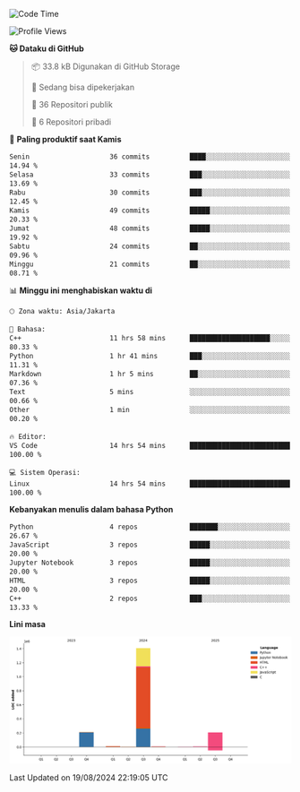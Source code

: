 <!--START_SECTION:waka-->
![Code Time](http://img.shields.io/badge/Code%20Time-16%20hrs%2058%20mins-blue)

![Profile Views](http://img.shields.io/badge/Profil%20dilihat-627-blue)

**🐱 Dataku di GitHub** 

> 📦 33.8 kB Digunakan di GitHub Storage 
 > 
> 💼 Sedang bisa dipekerjakan
 > 
> 📜 36 Repositori publik 
 > 
> 🔑 6 Repositori pribadi 
 > 
📅 **Paling produktif saat Kamis** 

```text
Senin                    36 commits          ████░░░░░░░░░░░░░░░░░░░░░   14.94 % 
Selasa                   33 commits          ███░░░░░░░░░░░░░░░░░░░░░░   13.69 % 
Rabu                     30 commits          ███░░░░░░░░░░░░░░░░░░░░░░   12.45 % 
Kamis                    49 commits          █████░░░░░░░░░░░░░░░░░░░░   20.33 % 
Jumat                    48 commits          █████░░░░░░░░░░░░░░░░░░░░   19.92 % 
Sabtu                    24 commits          ██░░░░░░░░░░░░░░░░░░░░░░░   09.96 % 
Minggu                   21 commits          ██░░░░░░░░░░░░░░░░░░░░░░░   08.71 % 
```


📊 **Minggu ini menghabiskan waktu di** 

```text
🕑︎ Zona waktu: Asia/Jakarta

💬 Bahasa: 
C++                      11 hrs 58 mins      ████████████████████░░░░░   80.33 % 
Python                   1 hr 41 mins        ███░░░░░░░░░░░░░░░░░░░░░░   11.31 % 
Markdown                 1 hr 5 mins         ██░░░░░░░░░░░░░░░░░░░░░░░   07.36 % 
Text                     5 mins              ░░░░░░░░░░░░░░░░░░░░░░░░░   00.66 % 
Other                    1 min               ░░░░░░░░░░░░░░░░░░░░░░░░░   00.20 % 

🔥 Editor: 
VS Code                  14 hrs 54 mins      █████████████████████████   100.00 % 

💻 Sistem Operasi: 
Linux                    14 hrs 54 mins      █████████████████████████   100.00 % 
```

**Kebanyakan menulis dalam bahasa Python** 

```text
Python                   4 repos             ███████░░░░░░░░░░░░░░░░░░   26.67 % 
JavaScript               3 repos             █████░░░░░░░░░░░░░░░░░░░░   20.00 % 
Jupyter Notebook         3 repos             █████░░░░░░░░░░░░░░░░░░░░   20.00 % 
HTML                     3 repos             █████░░░░░░░░░░░░░░░░░░░░   20.00 % 
C++                      2 repos             ███░░░░░░░░░░░░░░░░░░░░░░   13.33 % 
```



**Lini masa**

![Lines of Code chart](https://raw.githubusercontent.com/yusuf601/yusuf601/main/assets/bar_graph.png)


 Last Updated on 19/08/2024 22:19:05 UTC
<!--END_SECTION:waka-->
